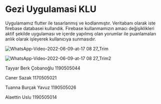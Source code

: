 # Gezi Uygulamasi KLU
 
Uygulamamız flutter ile tasarlanmış ve kodlanmıştır. Veritabanı olarak iste firebase databasei kullandık. Firebase kullanmamızın amacı değişiklikleri aktif şekilde uygulaması ve içerde yapılmış olan yorumlar ile puanlamaları anlık olarak işleyerek kullanıcıya sunmasıdır.

![WhatsApp-Video-2022-06-09-at-17 08 27_Trim](https://user-images.githubusercontent.com/59046749/172873968-b58d715e-1fc8-4808-a5d9-e96fa58753dd.gif)







![WhatsApp-Video-2022-06-09-at-17 08 27_Trim2](https://user-images.githubusercontent.com/59046749/172874012-421d7e2e-b210-4f8a-b1fe-227058dfe567.gif)










Tayyar Berk Çobanoğlu 1190505044

Caner Sazak 1170505021

Tuanna Burçak Yavuz 1190505026

Alaettin Uslu 1190505014


